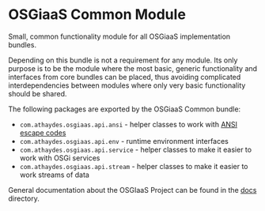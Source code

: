 # OSGiaaS Common Module

Small, common functionality module for all OSGiaaS implementation bundles.

Depending on this bundle is not a requirement for any module. Its only purpose is to be the module where the most
basic, generic functionality and interfaces from core bundles can be placed, thus avoiding complicated interdependencies
between modules where only very basic functionality should be shared.

The following packages are exported by the OSGiaaS Common bundle:

* `com.athaydes.osgiaas.api.ansi` - helper classes to work with
  [ANSI escape codes](https://en.wikipedia.org/wiki/ANSI_escape_code)
* `com.athaydes.osgiaas.api.env` - runtime environment interfaces
* `com.athaydes.osgiaas.api.service` - helper classes to make it easier to work with OSGi services
* `com.athaydes.osgiaas.api.stream` - helper classes to make it easier to work streams of data

General documentation about the OSGIaaS Project can be found in the [docs](../../../docs) directory.
